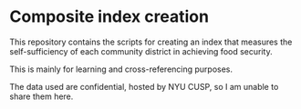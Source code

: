 # Composite index creation
This repository contains the scripts for creating an index that measures the self-sufficiency of each community district in achieving food security. 

This is mainly for learning and cross-referencing purposes. 

The data used are confidential, hosted by NYU CUSP, so I am unable to share them here. 
